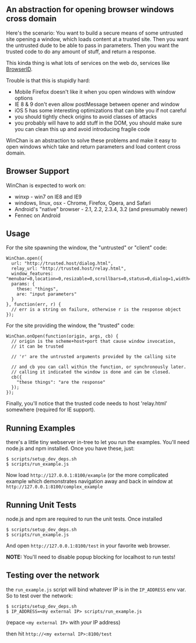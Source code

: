 ## An abstraction for opening browser windows cross domain

Here's the scenario:  You want to build a secure means of some untrusted site
opening a window, which loads content at a trusted site.  Then you want the 
untrusted dude to be able to pass in parameters.  Then you want the trusted
code to do any amount of stuff, and return a response.

This kinda thing is what lots of services on the web do, services
like [BrowserID][].

  [BrowserID]: https://browserid.org

Trouble is that this is stupidly hard:

  * Mobile Firefox doesn't like it when you open windows with window options
  * IE 8 & 9 don't even allow postMessage between opener and window
  * iOS 5 has some interesting optimizations that can bite you if not careful
  * you should tightly check origins to avoid classes of attacks
  * you probably will have to add stuff in the DOM, you should make sure you
    can clean this up and avoid introducing fragile code

WinChan is an abstraction to solve these problems and make it easy to open
windows which take and return parameters and load content cross domain.

## Browser Support

WinChan is expected to work on:

  * winxp - win7 on IE8 and IE9
  * windows, linux, osx - Chrome, Firefox, Opera, and Safari
  * Android's "native" browser - 2.1, 2.2, 2.3.4, 3.2 (and presumably newer)
  * Fennec on Android

## Usage

For the site spawning the window, the "untrusted" or "client" code:

    WinChan.open({
      url: "http://trusted.host/dialog.html",
      relay_url: "http://trusted.host/relay.html",
      window_features: "menubar=0,location=0,resizable=0,scrollbars=0,status=0,dialog=1,width=700,height=375",
      params: {
        these: "things",
        are: "input parameters"
      }
    }, function(err, r) {
      // err is a string on failure, otherwise r is the response object
    });

For the site providing the window, the "trusted" code:

    WinChan.onOpen(function(origin, args, cb) {
      // origin is the scheme+host+port that cause window invocation,
      // it can be trusted

      // 'r' are the untrusted arguments provided by the calling site

      // and cb you can call within the function, or synchronously later.
      // calling it indicated the window is done and can be closed.
      cb({
        "these things": "are the response"
      });
    });

Finally, you'll notice that the trusted code needs to host 'relay.html' somewhere (required
for IE support).

## Running Examples

there's a little tiny webserver in-tree to let you run the examples.  You'll need node.js and
npm installed.  Once you have these, just:

    $ scripts/setup_dev_deps.sh
    $ scripts/run_example.js

Now load `http://127.0.0.1:8100/example` (or the more complicated example which demonstrates
navigation away and back in window at `http://127.0.0.1:8100/complex_example`

## Running Unit Tests

node.js and npm are required to run the unit tests. Once installed

    $ scripts/setup_dev_deps.sh
    $ scripts/run_example.js

And open `http://127.0.0.1:8100/test` in your favorite web browser.

**NOTE:** You'll need to disable popup blocking for localhost to run tests!

## Testing over the network

the `run_example.js` script will bind whatever IP is in the `IP_ADDRESS` env var.
So to test over the network:

    $ scripts/setup_dev_deps.sh
    $ IP_ADDRESS=<my external IP> scripts/run_example.js

(repace `<my external IP>` with *your* IP address)

then hit `http://<my external IP>:8100/test`
